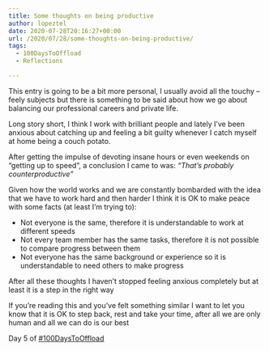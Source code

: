 ```yaml
---
title: Some thoughts on being productive
author: lopeztel
date: 2020-07-28T20:16:27+00:00
url: /2020/07/28/some-thoughts-on-being-productive/
tags:
  - 100DaysToOffload
  - Reflections

---
```

This entry is going to be a bit more personal, I usually avoid all the touchy &#8211; feely subjects but there is something to be said about how we go about balancing our professional careers and private life.

Long story short, I think I work with brilliant people and lately I&#8217;ve been anxious about catching up and feeling a bit guilty whenever I catch myself at home being a couch potato.

After getting the impulse of devoting insane hours or even weekends on &#8220;getting up to speed&#8221;, a conclusion I came to was: _&#8220;That&#8217;s probably counterproductive&#8221;_

Given how the world works and we are constantly bombarded with the idea that we have to work hard and then harder I think it is OK to make peace with some facts (at least I&#8217;m trying to):

  * Not everyone is the same, therefore it is understandable to work at different speeds
  * Not every team member has the same tasks, therefore it is not possible to compare progress between them
  * Not everyone has the same background or experience so it is understandable to need others to make progress

After all these thoughts I haven&#8217;t stopped feeling anxious completely but at least it is a step in the right way

If you&#8217;re reading this and you&#8217;ve felt something similar I want to let you know that it is OK to step back, rest and take your time, after all we are only human and all we can do is our best

Day 5 of <a rel="tag" class="u-tag u-category" href="https://lopeztel.xyz/blog/tags/100daystooffload/">#100DaysToOffload</a>
